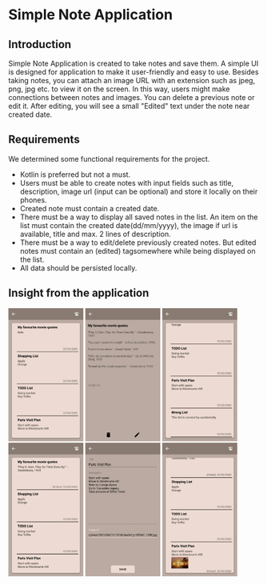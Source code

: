 # Simple Note Application
## Introduction
Simple Note Application is created to take notes and save them. A simple UI is designed for application to make it user-friendly and easy to use. Besides taking notes, you can attach an image URL with an extension such as jpeg, png, jpg etc. to view it on the screen. In this way, users might make connections between notes and images. You can delete a previous note or edit it. After editing, you will see a small "Edited" text under the note near created date. 

## Requirements
We determined some functional requirements for the project.

* Kotlin is preferred but not a must.
* Users must be able to create notes with input fields such as title, description, image url (input can be optional) and store it locally on their phones.
* Created note must contain a created date.
* There must be a way to display all saved notes in the list. An item on the list must contain the created date(dd/mm/yyyy), the image if url is available, title and max. 2 lines of description.
* There must be a way to edit/delete previously created notes. But edited notes must contain an (edited) tagsomewhere while being displayed on the list.
* All data should be persisted locally.


## Insight from the application
<p float="left">
  <img src="https://github.com/yilmazvolkan/simpleNoteApp/blob/main/screeenshots/added_some_notes.jpg" width="150">
  <img src="https://github.com/yilmazvolkan/simpleNoteApp/blob/main/screeenshots/note_changed.jpg" width="150">
  <img src="https://github.com/yilmazvolkan/simpleNoteApp/blob/main/screeenshots/wrong_list.jpg" width="150">
  <img src="https://github.com/yilmazvolkan/simpleNoteApp/blob/main/screeenshots/updated_list.jpg" width="150">
  <img src="https://github.com/yilmazvolkan/simpleNoteApp/blob/main/screeenshots/update_with_image.jpg" width="150">
  <img src="https://github.com/yilmazvolkan/simpleNoteApp/blob/main/screeenshots/after_image.jpg" width="150">
</p>
